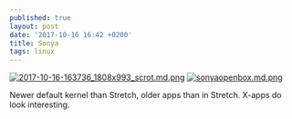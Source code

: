 ```yaml
---
published: true
layout: post
date: '2017-10-16 16:42 +0200'
title: Sonya
tags: linux
---
```

[![2017-10-16-163736_1808x993_scrot.md.png](https://cdn.scrot.moe/images/2017/10/16/2017-10-16-163736_1808x993_scrot.md.png)](https://cdn.scrot.moe/images/2017/10/16/2017-10-16-163736_1808x993_scrot.png)
[![sonyaopenbox.md.png](https://cdn.scrot.moe/images/2017/10/16/sonyaopenbox.md.png)](https://cdn.scrot.moe/images/2017/10/16/sonyaopenbox.png)

Newer default kernel than Stretch, older apps than in Stretch. X-apps do look interesting.
